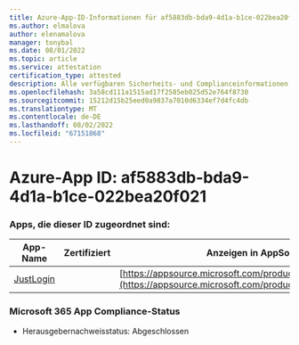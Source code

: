 ```yaml
---
title: Azure-App-ID-Informationen für af5883db-bda9-4d1a-b1ce-022bea20f021
ms.author: elmalova
author: elenamalova
manager: tonybal
ms.date: 08/01/2022
ms.topic: article
ms.service: attestation
certification_type: attested
description: Alle verfügbaren Sicherheits- und Complianceinformationen für af5883db-bda9-4d1a-b1ce-022bea20f021.
ms.openlocfilehash: 3a58cd111a1515ad17f2585eb025d52e764f8730
ms.sourcegitcommit: 15212d15b25eed0a9837a7010d6334ef7d4fc4db
ms.translationtype: MT
ms.contentlocale: de-DE
ms.lasthandoff: 08/02/2022
ms.locfileid: "67151868"
---
```

# <a name="azure-app-id-af5883db-bda9-4d1a-b1ce-022bea20f021"></a>Azure-App ID: af5883db-bda9-4d1a-b1ce-022bea20f021


### <a name="apps-associated-with-this-id"></a>Apps, die dieser ID zugeordnet sind:
| **App-Name** | **Zertifiziert** | **Anzeigen in AppSource** |
|--------------|---------------|-----------------------|
| [JustLogin](../forward/WA200004314.md) |  | [https://appsource.microsoft.com/product/office/WA200004314](https://appsource.microsoft.com/product/office/WA200004314) |

### <a name="microsoft-365-app-compliance-status"></a>Microsoft 365 App Compliance-Status
- Herausgebernachweisstatus: Abgeschlossen
